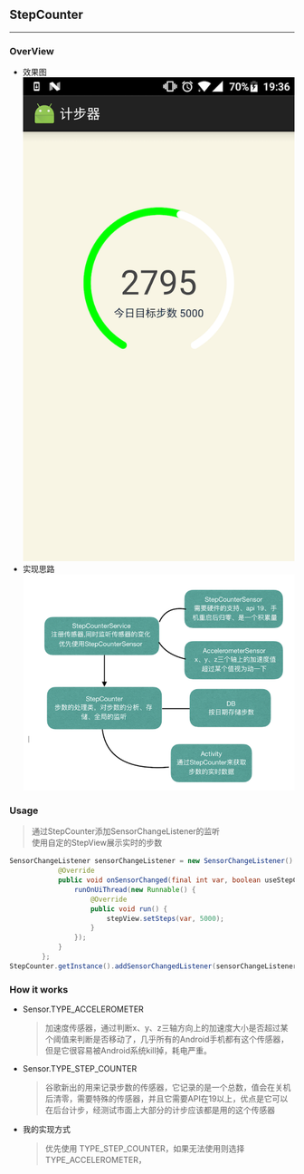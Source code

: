 ## StepCounter
---
### OverView
* 效果图   
![github](https://raw.githubusercontent.com/handezhao/StepCounter/master/picture/stepview.png)
* 实现思路  
![github](https://raw.githubusercontent.com/handezhao/StepCounter/master/picture/xmind.png)    

### Usage
> 通过StepCounter添加SensorChangeListener的监听   
> 使用自定的StepView展示实时的步数

```java
SensorChangeListener sensorChangeListener = new SensorChangeListener() {
            @Override
            public void onSensorChanged(final int var, boolean useStepCounter) {
                runOnUiThread(new Runnable() {
                    @Override
                    public void run() {
                        stepView.setSteps(var, 5000);
                    }
                });
            }
        };
StepCounter.getInstance().addSensorChangedListener(sensorChangeListener);
```

### How it works
* Sensor.TYPE_ACCELEROMETER   
    > 加速度传感器，通过判断x、y、z三轴方向上的加速度大小是否超过某个阈值来判断是否移动了，几乎所有的Android手机都有这个传感器，但是它很容易被Android系统kill掉，耗电严重。

* Sensor.TYPE_STEP_COUNTER
    > 谷歌新出的用来记录步数的传感器，它记录的是一个总数，值会在关机后清零，需要特殊的传感器，并且它需要API在19以上，优点是它可以在后台计步，经测试市面上大部分的计步应该都是用的这个传感器

* 我的实现方式
    > 优先使用 TYPE_STEP_COUNTER，如果无法使用则选择 TYPE_ACCELEROMETER，
